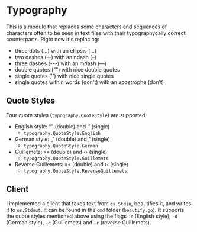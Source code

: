 # Typography

This is a module that replaces some characters and sequences of characters often
to be seen in text files with their typographycally correct counterparts. Right
now it's replacing:

- three dots (...) with an ellipsis (…)
- two dashes (--) with an ndash (–)
- three dashes (---) with an mdash (—)
- double quotes ("") with nice double quotes
- single quotes ('') with nice single quotes
- single quotes within words (don't) with an apostrophe (don’t)

## Quote Styles

Four quote styles (`typography.QuoteStyle`) are supported:

- English style: “” (double) and ‘’ (single)
    * `typography.QuoteStyle.English`
- German style: „“ (double) and ‚‘ (single)
    * `typography.QuoteStyle.German`
- Guillemets: «» (double) and ‹› (single)
    * `typography.QuoteStyle.Guillemets`
- Reverse Guillemets: »« (double) and ›‹ (single)
    * `typography.QuoteStyle.ReverseGuillemets`

## Client

I implemented a client that takes text from `os.Stdin`, beautifies it, and
writes it to `os.Stdout`. It can be found in the `cmd` folder (`beautify.go`).
It supports the quote styles mentioned above using the flags `-e` (English
style), `-d` (German style), `-g` (Guillemets) and `-r` (reverse Guillemets).
